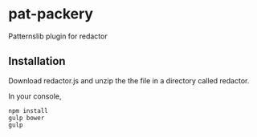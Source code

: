 pat-packery
===========

Patternslib plugin for redactor

Installation
------------

Download redactor.js and unzip the the file in a directory called redactor.

In your console,

	npm install
	gulp bower
	gulp


